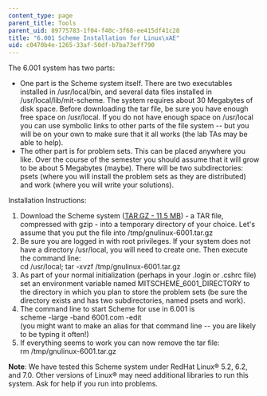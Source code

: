 ```yaml
---
content_type: page
parent_title: Tools
parent_uid: 89775783-1f04-f40c-3f68-ee415df41c28
title: "6.001 Scheme Installation for Linux\xAE"
uid: c0470b4e-1265-33af-50df-b7ba73eff790
---
```


The 6.001 system has two parts:

*   One part is the Scheme system itself. There are two executables installed in /usr/local/bin, and several data files installed in /usr/local/lib/mit-scheme. The system requires about 30 Megabytes of disk space. Before downloading the tar file, be sure you have enough free space on /usr/local. If you do not have enough space on /usr/local you can use symbolic links to other parts of the file system -- but you will be on your own to make sure that it all works (the lab TAs may be able to help).
*   The other part is for problem sets. This can be placed anywhere you like. Over the course of the semester you should assume that it will grow to be about 5 Megabytes (maybe). There will be two subdirectories: psets (where you will install the problem sets as they are distributed) and work (where you will write your solutions).

Installation Instructions:

1.  Download the Scheme system ([TAR.GZ - 11.5 MB](/ans7870/6/6.090/iap05/tools/gnulinux-6001.tar.gz)) - a TAR file, compressed with gzip - into a temporary directory of your choice. Let's assume that you put the file into /tmp/gnulinux-6001.tar.gz
2.  Be sure you are logged in with root privileges. If your system does not have a directory /usr/local, you will need to create one. Then execute the command line:  
    cd /usr/local; tar -xvzf /tmp/gnulinux-6001.tar.gz
3.  As part of your normal initialization (perhaps in your .login or .cshrc file) set an environment variable named MITSCHEME\_6001\_DIRECTORY to the directory in which you plan to store the problem sets (be sure the directory exists and has two subdirectories, named psets and work).
4.  The command line to start Scheme for use in 6.001 is  
    scheme -large -band 6001.com -edit  
    (you might want to make an alias for that command line -- you are likely to be typing it often!)
5.  If everything seems to work you can now remove the tar file:  
    rm /tmp/gnulinux-6001.tar.gz

**Note**: We have tested this Scheme system under RedHat Linux® 5.2, 6.2, and 7.0. Other versions of Linux® may need additional libraries to run this system. Ask for help if you run into problems.